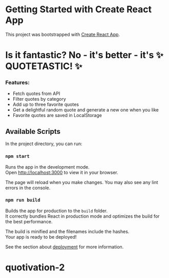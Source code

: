 # Getting Started with Create React App

This project was bootstrapped with [Create React App](https://github.com/facebook/create-react-app).

# Is it fantastic? No - it's better - it's ✨ QUOTETASTIC! ✨

### Features:

- Fetch quotes from API
- Filter quotes by category
- Add up to three favorite quotes
- Get a delightful random quote and generate a new one when you like
- Favorite quotes are saved in LocalStorage

## Available Scripts

In the project directory, you can run:

### `npm start`

Runs the app in the development mode.\
Open [http://localhost:3000](http://localhost:3000) to view it in your browser.

The page will reload when you make changes.
You may also see any lint errors in the console.

### `npm run build`

Builds the app for production to the `build` folder.\
It correctly bundles React in production mode and optimizes the build for the best performance.

The build is minified and the filenames include the hashes.\
Your app is ready to be deployed!

See the section about [deployment](https://facebook.github.io/create-react-app/docs/deployment) for more information.
# quotivation-2

